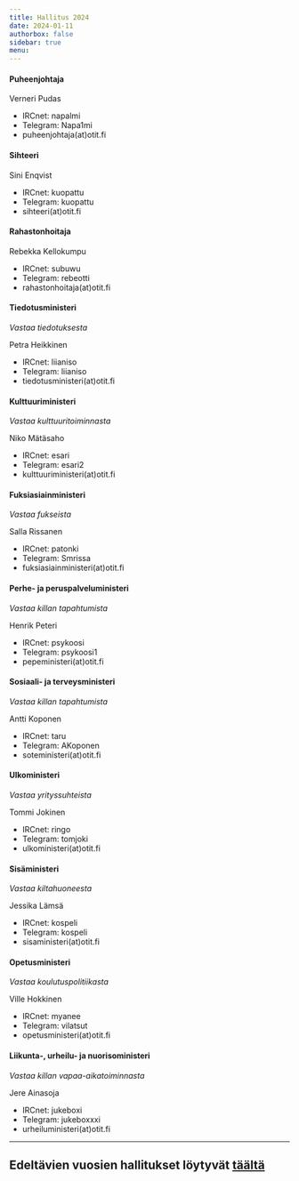 ```yaml
---
title: Hallitus 2024
date: 2024-01-11
authorbox: false
sidebar: true
menu:
---
```


#### Puheenjohtaja

Verneri Pudas
- IRCnet: napalmi
- Telegram: Napa1mi
- puheenjohtaja(at)otit.fi

#### Sihteeri

Sini Enqvist
- IRCnet: kuopattu
- Telegram: kuopattu
- sihteeri(at)otit.fi

#### Rahastonhoitaja

Rebekka Kellokumpu
- IRCnet: subuwu
- Telegram: rebeotti
- rahastonhoitaja(at)otit.fi

#### Tiedotusministeri
*Vastaa tiedotuksesta*

Petra Heikkinen
- IRCnet: liianiso
- Telegram: liianiso
- tiedotusministeri(at)otit.fi

#### Kulttuuriministeri
*Vastaa kulttuuritoiminnasta*

Niko Mätäsaho
- IRCnet: esari
- Telegram: esari2
- kulttuuriministeri(at)otit.fi

#### Fuksiasiainministeri
*Vastaa fukseista*

Salla Rissanen
- IRCnet: patonki
- Telegram: Smrissa
- fuksiasiainministeri(at)otit.fi

#### Perhe- ja peruspalveluministeri
*Vastaa killan tapahtumista*

Henrik Peteri
- IRCnet: psykoosi
- Telegram: psykoosi1
- pepeministeri(at)otit.fi

#### Sosiaali- ja terveysministeri
*Vastaa killan tapahtumista*

Antti Koponen
- IRCnet: taru
- Telegram: AKoponen
- soteministeri(at)otit.fi

#### Ulkoministeri
*Vastaa yrityssuhteista*

Tommi Jokinen
- IRCnet: ringo
- Telegram: tomjoki
- ulkoministeri(at)otit.fi

#### Sisäministeri
*Vastaa kiltahuoneesta*

Jessika Lämsä
- IRCnet: kospeli
- Telegram: kospeli
- sisaministeri(at)otit.fi

#### Opetusministeri
*Vastaa koulutuspolitiikasta*

Ville Hokkinen
- IRCnet: myanee
- Telegram: vilatsut
- opetusministeri(at)otit.fi

#### Liikunta-, urheilu- ja nuorisoministeri
*Vastaa killan vapaa-aikatoiminnasta*

Jere Ainasoja
- IRCnet: jukeboxi
- Telegram: jukeboxxxi
- urheiluministeri(at)otit.fi

---

## Edeltävien vuosien hallitukset löytyvät [täältä](/kilta/wanhat-toimijat)